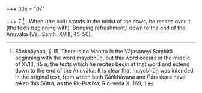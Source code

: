 +++
title = "07"

+++
7 [^7] . When (the bull) stands in the midst of the cows, he recites over it (the texts beginning with) 'Bringing refreshment,' down to the end of the Anuvāka (Vāj. Saṃh. XVIII, 45-50).


[^7]:  Śāṅkhāyana, § 15. There is no Mantra in the Vājasaneyi Saṃhitā beginning with the word mayobhūḥ, but this word occurs in the middle of XVIII, 45 a; the texts which he recites begin at that word and extend down to the end of the Anuvāka. It is clear that mayobhūḥ was intended in the original text, from which both Śāṅkhāyana and Pāraskara have taken this Sūtra, as the Ṛk-Pratika, Rig-veda X, 169, 1.
